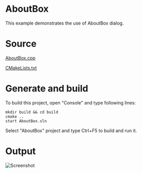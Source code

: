 # AboutBox

This example demonstrates the use of AboutBox dialog.

# Source

[AboutBox.cpp](AboutBox.cpp)

[CMakeLists.txt](CMakeLists.txt)

# Generate and build

To build this project, open "Console" and type following lines:

``` shell
mkdir build && cd build
cmake .. 
start AboutBox.sln
```

Select "AboutBox" project and type Ctrl+F5 to build and run it.

# Output

![Screenshot](../../../docs/Pictures/AboutBox.png)
